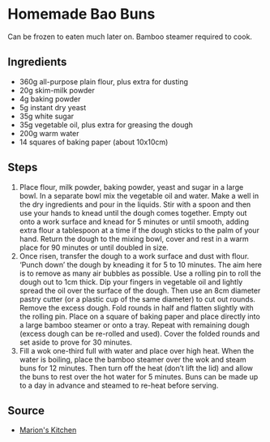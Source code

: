 # Homemade Bao Buns

Can be frozen to eaten much later on.
Bamboo steamer required to cook.

## Ingredients

- 360g all-purpose plain flour, plus extra for dusting
- 20g skim-milk powder
- 4g baking powder
- 5g instant dry yeast
- 35g white sugar
- 35g vegetable oil, plus extra for greasing the dough
- 200g warm water
- 14 squares of baking paper (about 10x10cm)

## Steps

1. Place flour, milk powder, baking powder, yeast and sugar in a large bowl. In a separate bowl mix the vegetable oil and water. Make a well in the dry ingredients and pour in the liquids. Stir with a spoon and then use your hands to knead until the dough comes together. Empty out onto a work surface and knead for 5 minutes or until smooth, adding extra flour a tablespoon at a time if the dough sticks to the palm of your hand. Return the dough to the mixing bowl, cover and rest in a warm place for 90 minutes or until doubled in size.
​
2. Once risen, transfer the dough to a work surface and dust with flour. ‘Punch down’ the dough by kneading it for 5 to 10 minutes. The aim here is to remove as many air bubbles as possible. Use a rolling pin to roll the dough out to 1cm thick. Dip your fingers in vegetable oil and lightly spread the oil over the surface of the dough. Then use an 8cm diameter pastry cutter (or a plastic cup of the same diameter) to cut out rounds. Remove the excess dough. Fold rounds in half and flatten slightly with the rolling pin. Place on a square of baking paper and place directly into a large bamboo steamer or onto a tray. Repeat with remaining dough (excess dough can be re-rolled and used). Cover the folded rounds and set aside to prove for 30 minutes.
​
3. Fill a wok one-third full with water and place over high heat. When the water is boiling, place the bamboo steamer over the wok and steam buns for 12 minutes. Then turn off the heat (don’t lift the lid) and allow the buns to rest over the hot water for 5 minutes. Buns can be made up to a day in advance and steamed to re-heat before serving.

## Source

- [Marion's Kitchen](https://www.marionskitchen.com/how-to-make-bao-buns/)
